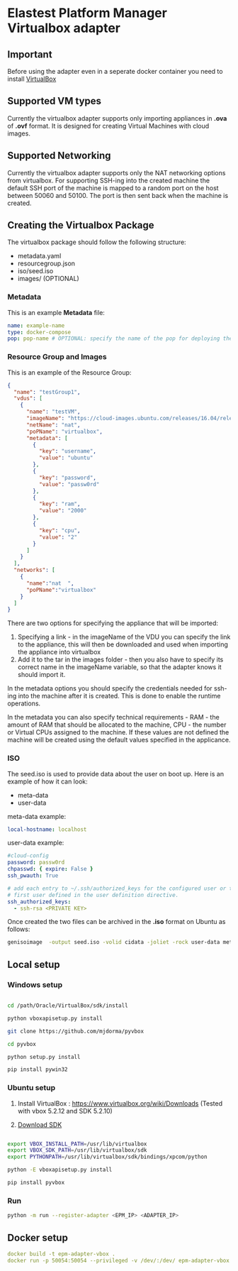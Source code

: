 # Elastest Platform Manager Virtualbox adapter

## Important

Before using the adapter even in a seperate docker container you need to install [VirtualBox](https://www.virtualbox.org/wiki/Downloads)

## Supported VM types
Currently the virtualbox adapter supports only importing appliances in **.ova** of **.ovf** format. 
It is designed for creating Virtual Machines with cloud images.

## Supported Networking
Currently the virtualbox adapter supports only the NAT networking options from virtualbox. 
For supporting SSH-ing into the created machine the default SSH port of the machine is mapped to a random port on the
host between 50060 and 50100. The port is then sent back when the machine is created.

## Creating the Virtualbox Package

The virtualbox package should follow the following structure:

- metadata.yaml
- resourcegroup.json
- iso/seed.iso 
- images/ (OPTIONAL)

### Metadata

This is an example **Metadata** file:
```yaml
name: example-name
type: docker-compose
pop: pop-name # OPTIONAL: specify the name of the pop for deploying the package
```

### Resource Group and Images

This is an example of the Resource Group: 
```json
{
  "name": "testGroup1",
  "vdus": [
    {
      "name": "testVM",
      "imageName": "https://cloud-images.ubuntu.com/releases/16.04/release/ubuntu-16.04-server-cloudimg-amd64.ova",
      "netName": "nat",
      "poPName": "virtualbox",
      "metadata": [
        {
          "key": "username",
          "value": "ubuntu"
        },
        {
          "key": "password",
          "value": "passw0rd"
        },
        {
          "key": "ram",
          "value": "2000"
        },
        {
          "key": "cpu",
          "value": "2"
        }
      ]
    }
  ],
  "networks": [
    {
      "name":"nat  ",
      "poPName":"virtualbox"
    }
  ]
}
```

There are two options for specifying the appliance that will be imported:
1) Specifying a link - in the imageName of the VDU you can specify the link to the appliance, this will then be downloaded
and used when importing the appliance into virtualbox
2) Add it to the tar in the images folder - then you also have to specify its correct name in the imageName variable, so that
the adapter knows it should import it.


In the metadata options you should specify the credentials needed for ssh-ing into the machine after it is created.
This is done to enable the runtime operations.

In the metadata you can also specify technical requirements - RAM - the amount of RAM that should be allocated to the machine,
CPU - the number or Virtual CPUs assigned to the machine. If these values are not defined the machine will be created using the 
default values specified in the applicance.

### ISO

The seed.iso is used to provide data about the user on boot up. Here is an example of how it can look:

- meta-data
- user-data

meta-data example:

```yaml
local-hostname: localhost
```

user-data example:

```yaml
#cloud-config
password: passw0rd
chpasswd: { expire: False }
ssh_pwauth: True

# add each entry to ~/.ssh/authorized_keys for the configured user or the
# first user defined in the user definition directive.
ssh_authorized_keys:
  - ssh-rsa <PRIVATE KEY>
```

Once created the two files can be archived in the **.iso** format on Ubuntu as follows: 

```bash
genisoimage  -output seed.iso -volid cidata -joliet -rock user-data meta-data
```


## Local setup

### Windows setup

```bash

cd /path/Oracle/VirtualBox/sdk/install

python vboxapisetup.py install

git clone https://github.com/mjdorma/pyvbox

cd pyvbox 

python setup.py install

pip install pywin32

```

### Ubuntu setup

1. Install VirtualBox :  https://www.virtualbox.org/wiki/Downloads (Tested with vbox 5.2.12 and SDK 5.2.10)

2. [Download SDK](http://download.virtualbox.org/virtualbox/5.2.10/)

```bash

export VBOX_INSTALL_PATH=/usr/lib/virtualbox
export VBOX_SDK_PATH=/usr/lib/virtualbox/sdk
export PYTHONPATH=/usr/lib/virtualbox/sdk/bindings/xpcom/python

python -E vboxapisetup.py install

pip install pyvbox

```

### Run

```bash
python -m run --register-adapter <EPM_IP> <ADAPTER_IP>
```

## Docker setup

```yaml
docker build -t epm-adapter-vbox . 
docker run -p 50054:50054 --privileged -v /dev/:/dev/ epm-adapter-vbox
```